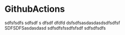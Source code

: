 # GithubActions
 
 sdfsfsdfs
sdfsdf s dfsdf dfdfd
dsfsdfsasdasdasdsdfsdfsf
SDFSDFSasdasdasd
sdfsdfsfssdfsfsdf
sdfsdfsdfs
